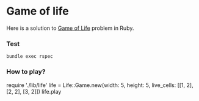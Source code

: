 # Game of life

Here is a solution to [Game of Life](https://en.wikipedia.org/wiki/Conway%27s_Game_of_Life) problem in Ruby.

### Test

`bundle exec rspec`

### How to play?

require './lib/life'
life = Life::Game.new(width: 5, height: 5, live_cells: [[1, 2], [2, 2], [3, 2]])
life.play
